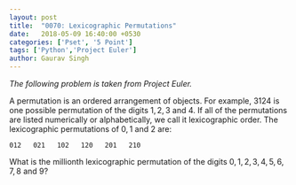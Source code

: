 ```yaml
---
layout: post
title:  "0070: Lexicographic Permutations"
date:   2018-05-09 16:40:00 +0530
categories: ['Pset', '5 Point']
tags: ['Python','Project Euler']
author: Gaurav Singh
---
```


_The following problem is taken from Project Euler._

A permutation is an ordered arrangement of objects. For example, $3124$ is one possible permutation of the digits $1, 2, 3$ and $4$. If all of the permutations are listed numerically or alphabetically, we call it lexicographic order. The lexicographic permutations of $0, 1$ and $2$ are:

```
012   021   102   120   201   210
```

What is the millionth lexicographic permutation of the digits $0, 1, 2, 3, 4, 5, 6, 7, 8$ and $9$?

